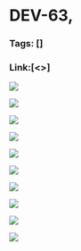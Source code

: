 # DEV-63,
### Tags: []
### Link:[<>]

![](../images/DEV-63/DEV-63-A1.png)

![](../images/DEV-63/DEV-63-A2.png)

![](../images/DEV-63/DEV-63-A3.png)

![](../images/DEV-63/DEV-63-A4.png)

![](../images/DEV-63/DEV-63-A5.png)

![](../images/DEV-63/DEV-63-A6.png)

![](../images/DEV-63/DEV-63-A7.png)

![](../images/DEV-63/DEV-63-A8.png)

![](../images/DEV-63/DEV-63-A9.png)

![](../images/DEV-63/DEV-63-A10.png)

